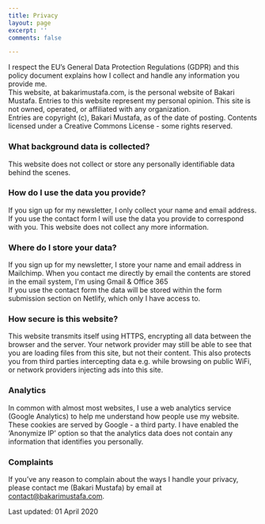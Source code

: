 ```yaml
---
title: Privacy
layout: page
excerpt: ''
comments: false

---
```

I respect the EU’s General Data Protection Regulations (GDPR) and this policy document explains how I collect and handle any information you provide me.  
This website, at bakarimustafa.com, is the personal website of Bakari Mustafa. Entries to this website represent my personal opinion. This site is not owned, operated, or affiliated with any organization.  
Entries are copyright (c), Bakari Mustafa, as of the date of posting. Contents licensed under a Creative Commons License - some rights reserved.

### What background data is collected?

This website does not collect or store any personally identifiable data behind the scenes.

### How do I use the data you provide?

If you sign up for my newsletter, I only collect your name and email address. If you use the contact form I will use the data you provide to correspond with you. This website does not collect any more information.

### Where do I store your data?

If you sign up for my newsletter, I store your name and email address in Mailchimp. When you contact me directly by email the contents are stored in the email system, I'm using Gmail & Office 365  
If you use the contact form the data will be stored within the form submission section on Netlify, which only I have access to.

### How secure is this website?

This website transmits itself using HTTPS, encrypting all data between the browser and the server. Your network provider may still be able to see that you are loading files from this site, but not their content. This also protects you from third parties intercepting data e.g. while browsing on public WiFi, or network providers injecting ads into this site.

### Analytics

In common with almost most websites, I use a web analytics service (Google Analytics) to help me understand how people use my website. These cookies are served by Google - a third party. I have enabled the ‘Anonymize IP’ option so that the analytics data does not contain any information that identifies you personally.

### Complaints

If you’ve any reason to complain about the ways I handle your privacy, please contact me (Bakari Mustafa) by email at contact@bakarimustafa.com.

Last updated: 01 April 2020